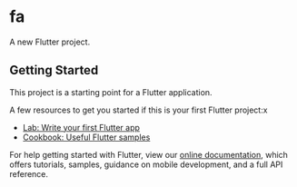 # fa

A new Flutter project.

## Getting Started

This project is a starting point for a Flutter application.

A few resources to get you started if this is your first Flutter project:x

- [Lab: Write your first Flutter app](https://flutter.dev/docs/get-started/codelab)
- [Cookbook: Useful Flutter samples](https://flutter.dev/docs/cookbook)

For help getting started with Flutter, view our
[online documentation](https://flutter.dev/docs), which offers tutorials,
samples, guidance on mobile development, and a full API reference.
